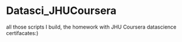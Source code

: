 # Datasci_JHUCoursera
all those scripts I build, the homework with JHU Coursera datascience certifacates:)

